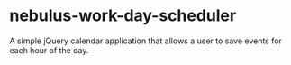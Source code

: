# nebulus-work-day-scheduler
A simple jQuery calendar application that allows a user to save events for each hour of the day.
